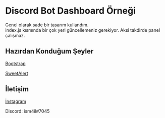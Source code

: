# Discord Bot Dashboard Örneği
Genel olarak sade bir tasarım kullandım. <br>
index.js kısmında bir çok yeri güncellemeniz gerekiyor. Aksi takdirde panel çalışmaz.
<br>
## Hazırdan Konduğum Şeyler 
[Bootstrap](https://getbootstrap.com)

[SweetAlert](https://sweetalert.gitbook.io)
## İletişim 
[İnstagram](https://instagram.com/ism4ilaydinlik)

Discord: ism4il#7045
